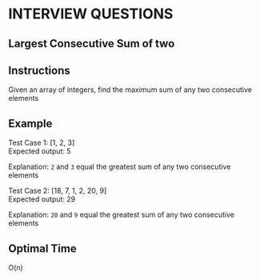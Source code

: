 # INTERVIEW QUESTIONS

## Largest Consecutive Sum of two

## Instructions
Given an array of integers, find the maximum sum of any two consecutive elements

## Example
Test Case 1: [1, 2, 3]  
Expected output: 5

Explanation: `2` and `3` equal the greatest sum of any two consecutive elements

Test Case 2: [18, 7, 1, 2, 20, 9]  
Expected output: 29

Explanation: `20` and `9` equal the greatest sum of any two consecutive elements

## Optimal Time
O(n)